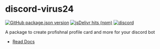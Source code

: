 # discord-virus24


 [![GitHub package.json version](https://img.shields.io/github/package-json/v/virgel1995/discord-virus24?color=aqua&logo=v&logoColor=yellow)](https://gitHub.com/virgel1995/discord-virus24)
 [![jsDelivr hits (npm)](https://img.shields.io/jsdelivr/npm/hm/discord-virus24?color=blue&label=npmDownloads&logo=npm&style=social)](https://www.npmjs.com/package/discord-virus24)
 [![discord](https://img.shields.io/discord/827294479479472149?color=blue&label=discord&logo=discord&logoColor=aqua&style=social)](https://discord.gg/eenQW67QWp)

A package to create profishnal profile card and more for your discord bot

* [Read Docs](https://virgel1995.github.io/discord-virus24/docs/Home.md)